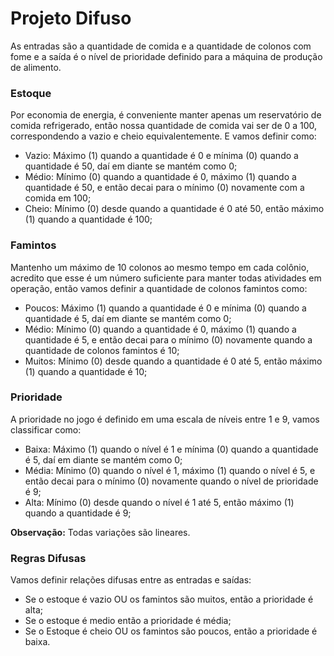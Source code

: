 # Projeto Difuso

As entradas são a quantidade de comida e a quantidade de colonos com fome e a saída é o nível de prioridade definido para a máquina de produção de alimento.

### Estoque
Por economia de energia, é conveniente manter apenas um reservatório de comida refrigerado, então nossa quantidade de comida vai ser de 0 a 100, correspondendo a vazio e cheio equivalentemente. E vamos definir como:
- Vazio: Máximo (1) quando a quantidade é 0 e mínima (0) quando a quantidade é 50, daí em diante se mantém como 0;
- Médio: Mínimo (0) quando a quantidade é 0, máximo (1) quando a quantidade é 50, e então decai para o mínimo (0) novamente com a comida em 100;
- Cheio: Mínimo (0) desde quando a quantidade é 0 até 50, então máximo (1) quando a quantidade é 100;

### Famintos
Mantenho um máximo de 10 colonos ao mesmo tempo em cada colônio, acredito que esse é um número suficiente para manter todas atividades em operação, então vamos definir a quantidade de colonos famintos como:
- Poucos: Máximo (1) quando a quantidade é 0 e mínima (0) quando a quantidade é 5, daí em diante se mantém como 0;
- Médio: Mínimo (0) quando a quantidade é 0, máximo (1) quando a quantidade é 5, e então decai para o mínimo (0) novamente quando a quantidade de colonos famintos é 10;
- Muitos: Mínimo (0) desde quando a quantidade é 0 até 5, então máximo (1) quando a quantidade é 10;

### Prioridade
A prioridade no jogo é definido em uma escala de níveis entre 1 e 9, vamos classificar como:
- Baixa: Máximo (1) quando o nível é 1 e mínima (0) quando a quantidade é 5, daí em diante se mantém como 0;
- Média: Mínimo (0) quando o nível é 1, máximo (1) quando o nível é 5, e então decai para o mínimo (0) novamente quando o nível de prioridade é 9;
- Alta: Mínimo (0) desde quando o nível é 1 até 5, então máximo (1) quando a quantidade é 9;

<b> Observação:</b> Todas variações são lineares.
  
  ### Regras Difusas
  Vamos definir relações difusas entre as entradas e saídas:
  - Se o estoque é vazio OU os famintos são muitos, então a prioridade é alta;
  - Se o estoque é medio então a prioridade é média;
  - Se o Estoque é cheio OU os famintos são poucos, então a prioridade é baixa.
